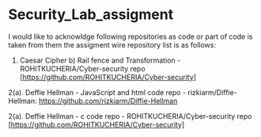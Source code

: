 # Security_Lab_assigment

I would like to acknowldge following repositories as code or part of code is taken from them the assigment wire repository list is as follows:
1. Caesar Cipher b) Rail fence and Transformation - ROHITKUCHERIA/Cyber-security repo [https://github.com/ROHITKUCHERIA/Cyber-security]


2(a). Deffie Hellman - JavaScript and html code repo - rizkiarm/Diffie-Hellman:  https://github.com/rizkiarm/Diffie-Hellman


2(a). Deffie Hellman - c code repo -  ROHITKUCHERIA/Cyber-security repo [https://github.com/ROHITKUCHERIA/Cyber-security]
